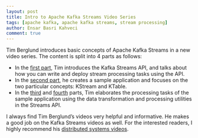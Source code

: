 ```yaml
---
layout: post
title: Intro to Apache Kafka Streams Video Series
tags: [apache kafka, apache kafka streams, stream processing]
author: Ensar Basri Kahveci
comment: true
---
```


Tim Berglund introduces basic concepts of Apache Kafka Streams in a new video series. The content is split into 4 parts as follows:
- In the [first part](https://www.youtube.com/watch?v=Z3JKCLG3VP4), Tim introduces the Kafka Streams API, and talks about how you can write and deploy stream processing tasks using the API. 
- In the [second part](https://www.youtube.com/watch?v=LxxeXI1mPKo), he creates a sample application and focuses on the two particular concepts: KStream and KTable. 
- In the [third](https://www.youtube.com/watch?v=7JYEEx7SBuE) and [fourth](https://www.youtube.com/watch?v=3kJgYIkAeHs) parts, Tim elaborates the processing tasks of the sample application using the data transformation and processing utilities in the Streams API. 


I always find Tim Berglund’s videos very helpful and informative. He makes a good job on the Kafka Streams videos as well. For the interested readers, I highly recommend his [distributed systems videos](http://shop.oreilly.com/product/0636920039518.do). 

